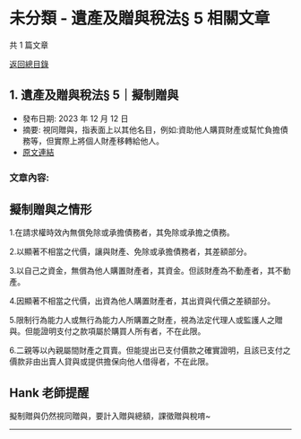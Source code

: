 # 未分類 - 遺產及贈與稅法§ 5 相關文章

共 1 篇文章

[返回總目錄](00_總目錄.md)

## 1. 遺產及贈與稅法§ 5｜擬制贈與

- 發布日期: 2023 年 12 月 12 日
- 摘要: 視同贈與，指表面上以其他名目，例如:資助他人購買財產或幫忙負擔債務等，但實際上將個人財產移轉給他人。
- [原文連結](https://www.jasper-realestate.com/%e9%81%ba%e7%94%a2%e5%8f%8a-%e8%b4%88%e8%88%87-%e7%a8%85%e6%b3%95-5%e6%93%ac%e5%88%b6%e8%b4%88%e8%88%87/)

### 文章內容:

## 擬制贈與之情形

1.在請求權時效內無償免除或承擔債務者，其免除或承擔之債務。

2.以顯著不相當之代價，讓與財產、免除或承擔債務者，其差額部分。

3.以自己之資金，無償為他人購置財產者，其資金。但該財產為不動產者，其不動產。

4.因顯著不相當之代價，出資為他人購置財產者，其出資與代價之差額部分。

5.限制行為能力人或無行為能力人所購置之財產，視為法定代理人或監護人之贈與。但能證明支付之款項屬於購買人所有者，不在此限。

6.二親等以內親屬間財產之買賣。但能提出已支付價款之確實證明，且該已支付之價款非由出賣人貸與或提供擔保向他人借得者，不在此限。

## Hank 老師提醒

擬制贈與仍然視同贈與，要計入贈與總額，課徵贈與稅唷~

---


